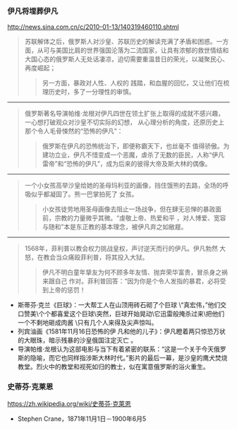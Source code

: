 ### 伊凡将埋葬伊凡
http://news.sina.com.cn/c/2010-01-13/140319460110.shtml
>苏联解体之后，俄罗斯人对沙皇、苏联历史的解读充满了矛盾和困惑。一方面，从可与美国比肩的世界强国沦落为二流国家，让具有浓郁的救世情结和大国心态的俄罗斯人无处话凄凉，迫切需要重温昔日的荣光，以凝聚民心、再度崛起；
>>另一方面，暴政对人性、人权的 践踏，和血腥的回忆，又让他们在梳理历史时，多了一分理性的审慎。
---
>俄罗斯著名导演帕维·龙根对伊凡四世在领土扩张上取得的成就不感兴趣，一心想打破观众对沙皇不切实际的幻想， 从心理分析的角度，还原历史上那个令人毛骨悚然的“恐怖的伊凡”：
>>俄罗斯在伊凡的恐怖统治下，即便称霸天下，也丝毫不 值得骄傲。为建功立业，伊凡不惜变成一个恶魔，虐杀了无数的臣民，人称“伊凡雷帝”和“恐怖的伊凡”，成为后来的彼得大帝及斯大林的偶像。
---
>一个小女孩高举沙皇给她的圣母玛利亚的画像，挡住饿熊的去路，全场的呼吸似乎都凝固了。熊一巴掌拍死了 女孩。
>>小女孩徒劳地用圣母画像去阻止一场战争，但在肆无忌惮的暴政面前，宗教的力量微乎其微。“虔敬上帝、热爱和平 ，对人博爱、宽容与随和”本是东正教的基本理念，被伊凡弃之如敝屣。
---
>1568年，菲利普以教会权力挑战皇权，声讨逆天而行的伊凡。伊凡勃然 大怒，在教会当众痛殴菲利普，将其投入大狱。
>>伊凡不明白童年挚友为何不顾多年友情、抛弃荣华富贵，冒杀身之祸来跟自己 作对。菲利普回答：“因为你是个令人发指的暴君，必将受到上帝的惩罚！
- 斯蒂芬·克兰《巨球》：一大帮工人在山顶用砖石砌了个巨球 \“真宏伟，”他们交口赞美\个个都喜爱这个巨球\突然，巨球开始晃动\它迅雷般掩杀过来\把他们一个不剩地砸成肉酱 \只有几个人来得及尖声惊叫。
- 列宾油画《1581年11月16日恐怖的伊 凡和他的儿子》：伊凡瞪着两只惊恐万状的大眼珠，暗示残暴的沙皇俄国注定灭亡 。
- 导演帕维·龙根认为这部电影与当下有着紧密的联系：“这是一个关于今天俄罗斯的隐喻，而它也同样指涉斯大林时代。”影片的最后一幕，是沙皇的鹰犬焚烧教堂。烈火中的教堂和视死如归的教士，似在寓意俄罗斯的浴火重生。
### 史蒂芬·克莱恩
https://zh.wikipedia.org/wiki/史蒂芬·克萊恩
- Stephen Crane，1871年11月1日－1900年6月5